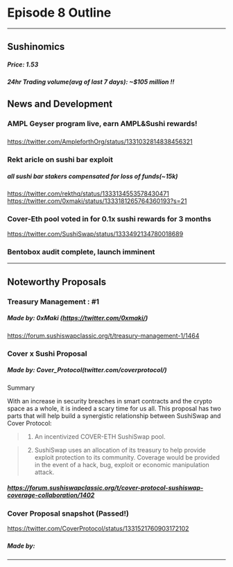 
#  Episode 8 Outline

* * *

## Sushinomics
##### Price: 1.53
>


##### 24hr Trading volume(avg of last 7 days): ~$105 million !!



## News and Development

### AMPL Geyser program live, earn AMPL&Sushi rewards!
##### 
https://twitter.com/AmpleforthOrg/status/1331032814838456321


### Rekt aricle on sushi bar exploit
##### all sushi bar stakers compensated for loss of funds(~15k)
https://twitter.com/rekthq/status/1333134553578430471
https://twitter.com/0xmaki/status/1333181265764360193?s=21

### Cover-Eth pool voted in for 0.1x sushi rewards for 3 months
https://twitter.com/SushiSwap/status/1333492134780018689

### Bentobox audit complete, launch imminent



* * *

## Noteworthy Proposals

### Treasury Management : #1


##### Made by: 0xMaki (https://twitter.com/0xmaki/)

https://forum.sushiswapclassic.org/t/treasury-management-1/1464



### Cover x Sushi  Proposal
##### Made by: Cover_Protocol(twitter.com/coverprotocol/) 
Summary

With an increase in security breaches in smart contracts and the crypto space as a whole, it is indeed a scary time for us all. This proposal has two parts that will help build a synergistic relationship between SushiSwap and Cover Protocol:

   >  1. An incentivized COVER-ETH SushiSwap pool.

   >  2. SushiSwap uses an allocation of its treasury to help provide exploit protection to its community. Coverage would be provided in the event of a hack, bug, exploit or economic manipulation attack.


##### https://forum.sushiswapclassic.org/t/cover-protocol-sushiswap-coverage-collaboration/1402

### Cover Proposal snapshot (Passed!)
https://twitter.com/CoverProtocol/status/1331521760903172102



### 
##### Made by: 



***


